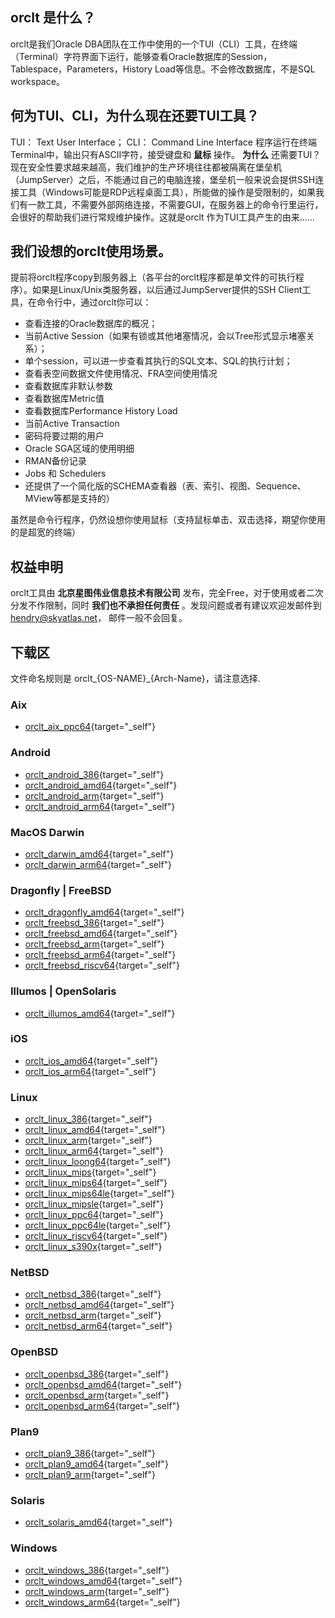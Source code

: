 ## orclt 是什么？

orclt是我们Oracle DBA团队在工作中使用的一个TUI（CLI）工具，在终端（Terminal）字符界面下运行，能够查看Oracle数据库的Session，Tablespace，Parameters，History Load等信息。不会修改数据库，不是SQL workspace。

## 何为TUI、CLI，为什么现在还要TUI工具？

TUI： Text User Interface； CLI： Command Line Interface
程序运行在终端Terminal中，输出只有ASCII字符，接受键盘和 **鼠标** 操作。
**为什么** 还需要TUI？ 现在安全性要求越来越高，我们维护的生产环境往往都被隔离在堡垒机（JumpServer）之后，不能通过自己的电脑连接，堡垒机一般来说会提供SSH连接工具（Windows可能是RDP远程桌面工具），所能做的操作是受限制的，如果我们有一款工具，不需要外部网络连接，不需要GUI，在服务器上的命令行里运行，会很好的帮助我们进行常规维护操作。这就是orclt 作为TUI工具产生的由来……

## 我们设想的orclt使用场景。

提前将orclt程序copy到服务器上（各平台的orclt程序都是单文件的可执行程序）。如果是Linux/Unix类服务器，以后通过JumpServer提供的SSH Client工具，在命令行中，通过orclt你可以：

* 查看连接的Oracle数据库的概况；
* 当前Active Session（如果有锁或其他堵塞情况，会以Tree形式显示堵塞关系）；
* 单个session，可以进一步查看其执行的SQL文本、SQL的执行计划；
* 查看表空间数据文件使用情况、FRA空间使用情况
* 查看数据库非默认参数
* 查看数据库Metric值
* 查看数据库Performance History Load
* 当前Active Transaction
* 密码将要过期的用户
* Oracle SGA区域的使用明细
* RMAN备份记录
* Jobs 和 Schedulers
* 还提供了一个简化版的SCHEMA查看器（表、索引、视图、Sequence、MView等都是支持的）
  
虽然是命令行程序，仍然设想你使用鼠标（支持鼠标单击、双击选择，期望你使用的是超宽的终端）

## 权益申明

orclt工具由 **北京星图伟业信息技术有限公司** 发布，完全Free，对于使用或者二次分发不作限制，同时 **我们也不承担任何责任** 。发现问题或者有建议欢迎发邮件到 <hendry@skyatlas.net>， 邮件一般不会回复。

## 下载区

文件命名规则是 orclt_{OS-NAME}_{Arch-Name}，请注意选择.

### Aix

* [orclt_aix_ppc64](/orclt_aix_ppc64){target="_self"}

### Android

* [orclt_android_386](/orclt_android_386){target="_self"}
* [orclt_android_amd64](/orclt_android_amd64){target="_self"}
* [orclt_android_arm](/orclt_android_arm){target="_self"}
* [orclt_android_arm64](/orclt_android_arm64){target="_self"}

### MacOS Darwin

* [orclt_darwin_amd64](/orclt_darwin_amd64){target="_self"}
* [orclt_darwin_arm64](/orclt_darwin_arm64){target="_self"}

### Dragonfly | FreeBSD

* [orclt_dragonfly_amd64](/orclt_dragonfly_amd64){target="_self"}
* [orclt_freebsd_386](/orclt_freebsd_386){target="_self"}
* [orclt_freebsd_amd64](/orclt_freebsd_amd64){target="_self"}
* [orclt_freebsd_arm](/orclt_freebsd_arm){target="_self"}
* [orclt_freebsd_arm64](/orclt_freebsd_arm64){target="_self"}
* [orclt_freebsd_riscv64](/orclt_freebsd_riscv64){target="_self"}

### Illumos | OpenSolaris

* [orclt_illumos_amd64](/orclt_illumos_amd64){target="_self"}

### iOS

* [orclt_ios_amd64](/orclt_ios_amd64){target="_self"}
* [orclt_ios_arm64](/orclt_ios_arm64){target="_self"}

### Linux

* [orclt_linux_386](/orclt_linux_386){target="_self"}
* [orclt_linux_amd64](/orclt_linux_amd64){target="_self"}
* [orclt_linux_arm](/orclt_linux_arm){target="_self"}
* [orclt_linux_arm64](/orclt_linux_arm64){target="_self"}
* [orclt_linux_loong64](/orclt_linux_loong64){target="_self"}
* [orclt_linux_mips](/orclt_linux_mips){target="_self"}
* [orclt_linux_mips64](/orclt_linux_mips64){target="_self"}
* [orclt_linux_mips64le](/orclt_linux_mips64le){target="_self"}
* [orclt_linux_mipsle](/orclt_linux_mipsle){target="_self"}
* [orclt_linux_ppc64](/orclt_linux_ppc64){target="_self"}
* [orclt_linux_ppc64le](/orclt_linux_ppc64le){target="_self"}
* [orclt_linux_riscv64](/orclt_linux_riscv64){target="_self"}
* [orclt_linux_s390x](/orclt_linux_s390x){target="_self"}

### NetBSD

* [orclt_netbsd_386](/orclt_netbsd_386){target="_self"}
* [orclt_netbsd_amd64](/orclt_netbsd_amd64){target="_self"}
* [orclt_netbsd_arm](/orclt_netbsd_arm){target="_self"}
* [orclt_netbsd_arm64](/orclt_netbsd_arm64){target="_self"}

### OpenBSD

* [orclt_openbsd_386](/orclt_openbsd_386){target="_self"}
* [orclt_openbsd_amd64](/orclt_openbsd_amd64){target="_self"}
* [orclt_openbsd_arm](/orclt_openbsd_arm){target="_self"}
* [orclt_openbsd_arm64](/orclt_openbsd_arm64){target="_self"}

### Plan9

* [orclt_plan9_386](/orclt_plan9_386){target="_self"}
* [orclt_plan9_amd64](/orclt_plan9_amd64){target="_self"}
* [orclt_plan9_arm](/orclt_plan9_arm){target="_self"}

### Solaris

* [orclt_solaris_amd64](/orclt_solaris_amd64){target="_self"}

### Windows

* [orclt_windows_386](/orclt_windows_386){target="_self"}
* [orclt_windows_amd64](/orclt_windows_amd64){target="_self"}
* [orclt_windows_arm](/orclt_windows_arm){target="_self"}
* [orclt_windows_arm64](/orclt_windows_arm64){target="_self"}